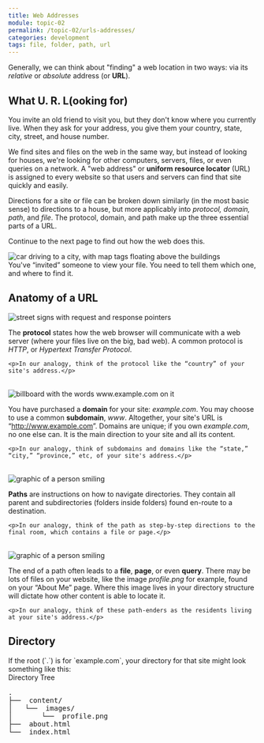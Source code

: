 ```yaml
---
title: Web Addresses
module: topic-02
permalink: /topic-02/urls-addresses/
categories: development
tags: file, folder, path, url
---
```


<div class="divider-heading"></div>


Generally, we can think about "finding" a web location in two ways: via its _relative_ or _absolute_ address (or **URL**).


## What U. R. L(ooking for)
You invite an old friend to visit you, but they don't know where you currently live. When they ask for your address, you give them your country, state, city, street, and house number.

We find sites and files on the web in the same way, but instead of looking for houses, we're looking for other computers, servers, files, or even queries on a network. A "web address" or **uniform resource locator** (URL) is assigned to every website so that users and servers can find that site quickly and easily.

Directions for a site or file can be broken down similarly (in the most basic sense) to directions to a house, but more applicably into _protocol, domain, path_, and _file_. The protocol, domain, and path make up the three essential parts of a URL.

Continue to the next page to find out how the web does this.

<img src="../img/url-city.gif" alt="car driving to a city, with map tags floating above the buildings" />
<div class="img-caption">
  You've “invited” someone to view your file. You need to tell them which one, and where to find it.
</div>


<div class="divider-pg"></div>


## Anatomy of a URL
<div class="row img-text-columns">
  <div class="col-lg-3">
    <img src="../img/url-protocol.png" alt="street signs with request and response pointers" title="Protocol" />
  </div>
  <div class="col-lg-9">
    <p>The <b>protocol</b> states how the web browser will communicate with a web server (where your files live on the big, bad web). A common protocol is <i>HTTP</i>, or <i>Hypertext Transfer Protocol</i>.</p>

    <p>In our analogy, think of the protocol like the “country” of your site's address.</p>
  </div>
</div>

<br>

<div class="row img-text-columns">
  <div class="col-lg-3">
    <img src="../img/url-domain.png" alt="billboard with the words www.example.com on it" title="Domain" />
  </div>
  <div class="col-lg-9">
    <p>You have purchased a <b>domain</b> for your site: <i>example.com</i>. You may choose to use a common <b>subdomain</b>, <i>www</i>. Altogether, your site's URL is “<a href="https://www.example.com" target="_blank">http://www.example.com</a>”. Domains are unique; if you own <i>example.com</i>, no one else can. It is the main direction to your site and all its content.</p>

    <p>In our analogy, think of subdomains and domains like the “state,” “city,” “province,” etc, of your site's address.</p>
  </div>
</div>

<br>

<div class="row img-text-columns">
  <div class="col-lg-3">
    <img src="../img/url-path.png" alt="graphic of a person smiling" title="File" />
  </div>
  <div class="col-lg-9">
    <p><b>Paths</b> are instructions on how to navigate directories. They contain all parent and subdirectories (folders inside folders) found en-route to a destination.</p>

    <p>In our analogy, think of the path as step-by-step directions to the final room, which contains a file or page.</p>
  </div>
</div>

<br>

<div class="row img-text-columns">
  <div class="col-lg-3">
    <img src="../img/url-file.png" alt="graphic of a person smiling" title="File" />
  </div>
  <div class="col-lg-9">
    <p>The end of a path often leads to a <b>file</b>, <b>page</b>, or even <b>query</b>. There may be lots of files on your website, like the image <i>profile.png</i> for example, found on your “About Me” page. Where this image lives in your directory structure will dictate how other content is able to locate it.</p>

    <p>In our analogy, think of these path-enders as the residents living at your site's address.</p>
  </div>
</div>


<div class="divider-pg"></div>


<h2 id="dir">Directory</h2>
If the root (`.`) is for `example.com`, your directory for that site might look something like this:

<div class="code-heading">
  <span>Directory Tree</span>
</div>
<pre id="bash">
.
├── <i class="far fa-folder-open"></i> content/
│   └── <i class="far fa-folder-open"></i> images/
│       └── <i class="far fa-image"></i> profile.png
├── <i class="fab fa-html5"></i> about.html
└── <i class="fab fa-html5"></i> index.html
</pre>
